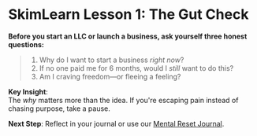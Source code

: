 # SkimLearn Lesson 1: The Gut Check

**Before you start an LLC or launch a business, ask yourself three honest questions:**

> 1. Why do I want to start a business *right now*?  
> 2. If no one paid me for 6 months, would I *still* want to do this?  
> 3. Am I craving freedom—or fleeing a feeling?

**Key Insight**:  
The *why* matters more than the idea. If you're escaping pain instead of chasing purpose, take a pause.

**Next Step**: Reflect in your journal or use our [Mental Reset Journal](05-mental-reset-journal.md).
